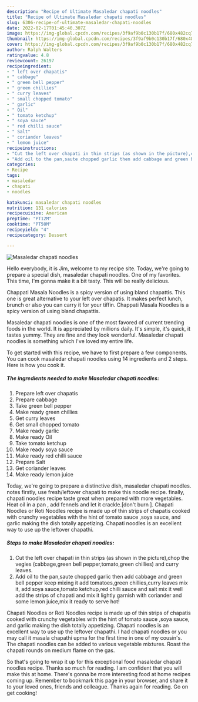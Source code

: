 ```yaml
---
description: "Recipe of Ultimate Masaledar chapati noodles"
title: "Recipe of Ultimate Masaledar chapati noodles"
slug: 6306-recipe-of-ultimate-masaledar-chapati-noodles
date: 2022-02-17T01:45:40.307Z
image: https://img-global.cpcdn.com/recipes/3f9af9b0c130b17f/680x482cq70/masaledar-chapati-noodles-recipe-main-photo.jpg
thumbnail: https://img-global.cpcdn.com/recipes/3f9af9b0c130b17f/680x482cq70/masaledar-chapati-noodles-recipe-main-photo.jpg
cover: https://img-global.cpcdn.com/recipes/3f9af9b0c130b17f/680x482cq70/masaledar-chapati-noodles-recipe-main-photo.jpg
author: Ralph Walters
ratingvalue: 4.8
reviewcount: 26197
recipeingredient:
- " left over chapatis"
- " cabbage"
- " green bell pepper"
- " green chillies"
- " curry leaves"
- " small chopped tomato"
- " garlic"
- " Oil"
- " tomato ketchup"
- " soya sauce"
- " red chilli sauce"
- " Salt"
- " coriander leaves"
- " lemon juice"
recipeinstructions:
- "Cut the left over chapati in thin strips (as shown in the picture),chop the vegies (cabbage,green bell pepper,tomato,green chillies) and curry leaves."
- "Add oil to the pan,saute chopped garlic then add cabbage and green bell pepper keep mixing it add tomatoes,green chillies,curry leaves mix it, add soya sauce,tomato ketchup,red chilli sauce and salt mix it well add the strips of chapati and mix it lightly garnish with coriander and some lemon juice,mix it ready to serve hot!"
categories:
- Recipe
tags:
- masaledar
- chapati
- noodles

katakunci: masaledar chapati noodles 
nutrition: 131 calories
recipecuisine: American
preptime: "PT12M"
cooktime: "PT50M"
recipeyield: "4"
recipecategory: Dessert

---
```



![Masaledar chapati noodles](https://img-global.cpcdn.com/recipes/3f9af9b0c130b17f/680x482cq70/masaledar-chapati-noodles-recipe-main-photo.jpg)

Hello everybody, it is Jim, welcome to my recipe site. Today, we're going to prepare a special dish, masaledar chapati noodles. One of my favorites. This time, I'm gonna make it a bit tasty. This will be really delicious.

Chappati Masala Noodles is a spicy version of using bland chapattis. This one is great alternative to your left over chapatis. It makes perfect lunch, brunch or also you can carry it for your tiffin. Chappati Masala Noodles is a spicy version of using bland chapattis.

Masaledar chapati noodles is one of the most favored of current trending foods in the world. It is appreciated by millions daily. It's simple, it's quick, it tastes yummy. They are fine and they look wonderful. Masaledar chapati noodles is something which I've loved my entire life.


To get started with this recipe, we have to first prepare a few components. You can cook masaledar chapati noodles using 14 ingredients and 2 steps. Here is how you cook it.

<!--inarticleads1-->

##### The ingredients needed to make Masaledar chapati noodles:

1. Prepare  left over chapatis
1. Prepare  cabbage
1. Take  green bell pepper
1. Make ready  green chillies
1. Get  curry leaves
1. Get  small chopped tomato
1. Make ready  garlic
1. Make ready  Oil
1. Take  tomato ketchup
1. Make ready  soya sauce
1. Make ready  red chilli sauce
1. Prepare  Salt
1. Get  coriander leaves
1. Make ready  lemon juice


Today, we&#39;re going to prepare a distinctive dish, masaledar chapati noodles. notes firstly, use fresh/leftover chapati to make this noodle recipe. finally, chapati noodles recipe taste great when prepared with more vegetables. Heat oil in a pan , add fennels and let it crackle.[don&#39;t burn ]. Chapati Noodles or Roti Noodles recipe is made up of thin strips of chapatis cooked with crunchy vegetables with the hint of tomato sauce ,soya sauce, and garlic making the dish totally appetizing. Chapati noodles is an excellent way to use up the leftover chapathi. 

<!--inarticleads2-->

##### Steps to make Masaledar chapati noodles:

1. Cut the left over chapati in thin strips (as shown in the picture),chop the vegies (cabbage,green bell pepper,tomato,green chillies) and curry leaves.
1. Add oil to the pan,saute chopped garlic then add cabbage and green bell pepper keep mixing it add tomatoes,green chillies,curry leaves mix it, add soya sauce,tomato ketchup,red chilli sauce and salt mix it well add the strips of chapati and mix it lightly garnish with coriander and some lemon juice,mix it ready to serve hot!


Chapati Noodles or Roti Noodles recipe is made up of thin strips of chapatis cooked with crunchy vegetables with the hint of tomato sauce ,soya sauce, and garlic making the dish totally appetizing. Chapati noodles is an excellent way to use up the leftover chapathi. I had chapati noodles or you may call it masala chapathi upma for the first time in one of my cousin&#39;s. The chapati noodles can be added to various vegetable mixtures. Roast the chapati rounds on medium flame on the gas. 

So that's going to wrap it up for this exceptional food masaledar chapati noodles recipe. Thanks so much for reading. I am confident that you will make this at home. There's gonna be more interesting food at home recipes coming up. Remember to bookmark this page in your browser, and share it to your loved ones, friends and colleague. Thanks again for reading. Go on get cooking!
